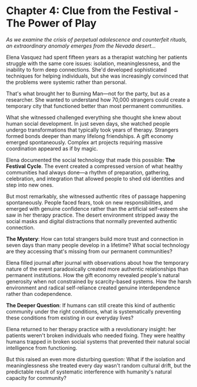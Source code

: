 # Chapter 4: Clue from the Festival - The Power of Play

*As we examine the crisis of perpetual adolescence and counterfeit rituals, an extraordinary anomaly emerges from the Nevada desert...*

Elena Vasquez had spent fifteen years as a therapist watching her patients struggle with the same core issues: isolation, meaninglessness, and the inability to form deep connections. She'd developed sophisticated techniques for helping individuals, but she was increasingly convinced that the problems were systemic rather than personal.

That's what brought her to Burning Man—not for the party, but as a researcher. She wanted to understand how 70,000 strangers could create a temporary city that functioned better than most permanent communities.

What she witnessed challenged everything she thought she knew about human social development. In just seven days, she watched people undergo transformations that typically took years of therapy. Strangers formed bonds deeper than many lifelong friendships. A gift economy emerged spontaneously. Complex art projects requiring massive coordination appeared as if by magic.

Elena documented the social technology that made this possible: **The Festival Cycle**. The event created a compressed version of what healthy communities had always done—a rhythm of preparation, gathering, celebration, and integration that allowed people to shed old identities and step into new ones.

But most remarkably, she witnessed authentic rites of passage happening spontaneously. People faced fears, took on new responsibilities, and emerged with genuine confidence rather than the artificial self-esteem she saw in her therapy practice. The desert environment stripped away the social masks and digital distractions that normally prevented authentic connection.

**The Mystery**: How can total strangers build more trust and connection in seven days than many people develop in a lifetime? What social technology are they accessing that's missing from our permanent communities?

Elena filled journal after journal with observations about how the temporary nature of the event paradoxically created more authentic relationships than permanent institutions. How the gift economy revealed people's natural generosity when not constrained by scarcity-based systems. How the harsh environment and radical self-reliance created genuine interdependence rather than codependence.

**The Deeper Question**: If humans can still create this kind of authentic community under the right conditions, what is systematically preventing these conditions from existing in our everyday lives?

Elena returned to her therapy practice with a revolutionary insight: her patients weren't broken individuals who needed fixing. They were healthy humans trapped in broken social systems that prevented their natural social intelligence from functioning.

But this raised an even more disturbing question: What if the isolation and meaninglessness she treated every day wasn't random cultural drift, but the predictable result of systematic interference with humanity's natural capacity for community?

